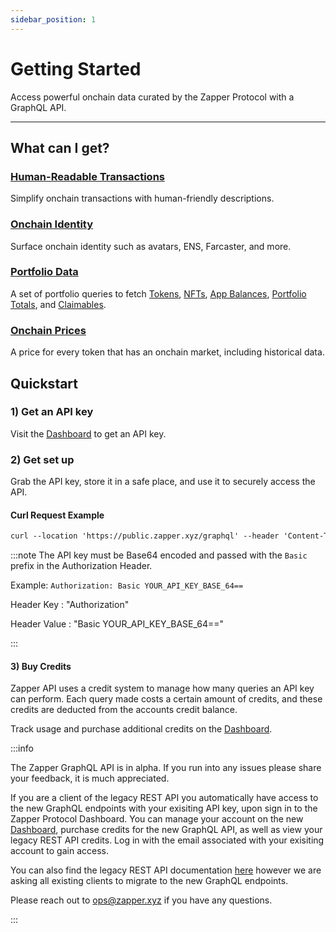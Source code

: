 ```yaml
---
sidebar_position: 1
---
```


# Getting Started

Access powerful onchain data curated by the Zapper Protocol with a GraphQL API.

---

## What can I get?

### [Human-Readable Transactions](/docs/api-intro/human-readable-transactions)

Simplify onchain transactions with human-friendly descriptions.

### [Onchain Identity](/docs/api-intro/onchain-identity)

Surface onchain identity such as avatars, ENS, Farcaster, and more.

### [Portfolio Data](/docs/api-intro/portfolio/claimables)

A set of portfolio queries to fetch [Tokens](/docs/api-intro/portfolio/token-balances), [NFTs](/docs/api-intro/portfolio/nft-balances), [App Balances](/docs/api-intro/portfolio/app-balances), [Portfolio Totals](/docs/api-intro/portfolio/portfolio-totals), and [Claimables](/docs/api-intro/portfolio/claimables).

### [Onchain Prices](/docs/api-intro/onchain-prices)

A price for every token that has an onchain market, including historical data.

## Quickstart

### 1) Get an API key

Visit the [Dashboard](/dashboard) to get an API key.

### 2) Get set up

Grab the API key, store it in a safe place, and use it to securely access the API.

#### Curl Request Example

```graphql
curl --location 'https://public.zapper.xyz/graphql' --header 'Content-Type: application/json' --header 'Authorization: YOUR_API_KEY_ENCODED --data '{"query":"query providerPorfolioQuery($addresses: [Address!]!, $networks: [Network!]!, $withOverrides: Boolean) { portfolio(addresses: $addresses, networks: $networks, withOverrides: $withOverrides) { tokenBalances { address network token { balance balanceUSD balanceRaw baseToken { name label symbol address } } } appBalances { address network updatedAt balanceUSD appName } nftBalances { balanceUSD network } } }","variables":{"addresses":["0x3d280fde2ddb59323c891cf30995e1862510342f","0x6f6e75fb472ee39d847d825cc7c9a613e227e261"],"networks":["BASE_MAINNET","ETHEREUM_MAINNET"]}}'
```

:::note
The API key must be Base64 encoded and passed with the `Basic` prefix in the Authorization Header.

Example: `Authorization: Basic YOUR_API_KEY_BASE_64==`

Header Key : "Authorization"

Header Value : "Basic YOUR_API_KEY_BASE_64=="


:::


#### 3) Buy Credits

Zapper API uses a credit system to manage how many queries an API key can perform. Each query made costs a certain amount of credits, and these credits are deducted from the accounts credit balance.

Track usage and purchase additional credits on the [Dashboard](/dashboard).

:::info

The Zapper GraphQL API is in alpha. If you run into any issues please share your feedback, it is much appreciated. 

If you are a client of the legacy REST API you automatically have access to the new GraphQL endpoints with your exisiting API key, upon sign in to the Zapper Protocol Dashboard. You can manage your account on the new [Dashboard](/dashboard), purchase credits for the new GraphQL API, as well as view your legacy REST API credits. Log in with the email associated with your exisiting account to gain access.

You can also find the legacy REST API documentation [here](https://studio.zapper.xyz/docs/apis/getting-started) however we are asking all existing clients to migrate to the new GraphQL endpoints.

Please reach out to ops@zapper.xyz if you have any questions.

:::